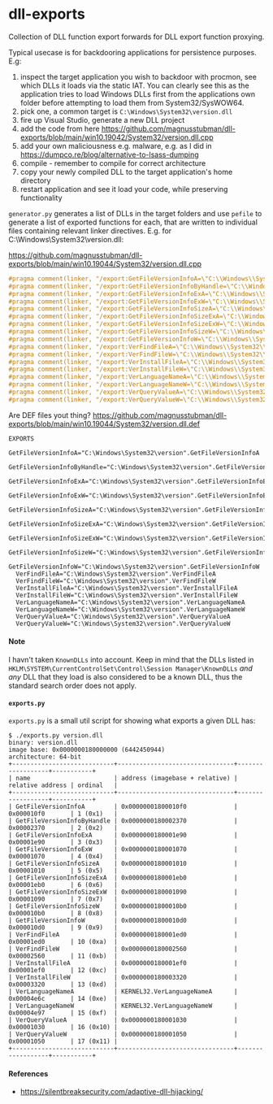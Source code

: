 # dll-exports
Collection of DLL function export forwards for DLL export function proxying.

Typical usecase is for backdooring applications for persistence purposes. E.g:

1. inspect the target application you wish to backdoor with procmon, see which DLLs it loads via the static IAT. You can clearly see this as the application tries to load Windows DLLs first from the applications own folder before attempting to load them from System32/SysWOW64.
2. pick one, a common target is `C:\Windows\System32\version.dll`
3. fire up Visual Studio, generate a new DLL project
4. add the code from here https://github.com/magnusstubman/dll-exports/blob/main/win10.19042/System32/version.dll.cpp
5. add your own maliciousness e.g. malware, e.g. as I did in https://dumpco.re/blog/alternative-to-lsass-dumping
6. compile - remember to compile for correct architecture
7. copy your newly compiled DLL to the target application's home directory
8. restart application and see it load your code, while preserving functionality


`generator.py` generates a list of DLLs in the target folders and use `pefile` to generate a list of exported functions for each, that are written to individual files containing relevant linker directives. E.g. for C:\Windows\System32\version.dll:


https://github.com/magnusstubman/dll-exports/blob/main/win10.19044/System32/version.dll.cpp
```c
#pragma comment(linker, "/export:GetFileVersionInfoA=\"C:\\Windows\\System32\\version.GetFileVersionInfoA\"")
#pragma comment(linker, "/export:GetFileVersionInfoByHandle=\"C:\\Windows\\System32\\version.GetFileVersionInfoByHandle\"")
#pragma comment(linker, "/export:GetFileVersionInfoExA=\"C:\\Windows\\System32\\version.GetFileVersionInfoExA\"")
#pragma comment(linker, "/export:GetFileVersionInfoExW=\"C:\\Windows\\System32\\version.GetFileVersionInfoExW\"")
#pragma comment(linker, "/export:GetFileVersionInfoSizeA=\"C:\\Windows\\System32\\version.GetFileVersionInfoSizeA\"")
#pragma comment(linker, "/export:GetFileVersionInfoSizeExA=\"C:\\Windows\\System32\\version.GetFileVersionInfoSizeExA\"")
#pragma comment(linker, "/export:GetFileVersionInfoSizeExW=\"C:\\Windows\\System32\\version.GetFileVersionInfoSizeExW\"")
#pragma comment(linker, "/export:GetFileVersionInfoSizeW=\"C:\\Windows\\System32\\version.GetFileVersionInfoSizeW\"")
#pragma comment(linker, "/export:GetFileVersionInfoW=\"C:\\Windows\\System32\\version.GetFileVersionInfoW\"")
#pragma comment(linker, "/export:VerFindFileA=\"C:\\Windows\\System32\\version.VerFindFileA\"")
#pragma comment(linker, "/export:VerFindFileW=\"C:\\Windows\\System32\\version.VerFindFileW\"")
#pragma comment(linker, "/export:VerInstallFileA=\"C:\\Windows\\System32\\version.VerInstallFileA\"")
#pragma comment(linker, "/export:VerInstallFileW=\"C:\\Windows\\System32\\version.VerInstallFileW\"")
#pragma comment(linker, "/export:VerLanguageNameA=\"C:\\Windows\\System32\\version.VerLanguageNameA\"")
#pragma comment(linker, "/export:VerLanguageNameW=\"C:\\Windows\\System32\\version.VerLanguageNameW\"")
#pragma comment(linker, "/export:VerQueryValueA=\"C:\\Windows\\System32\\version.VerQueryValueA\"")
#pragma comment(linker, "/export:VerQueryValueW=\"C:\\Windows\\System32\\version.VerQueryValueW\"")
```

Are DEF files yout thing? 
https://github.com/magnusstubman/dll-exports/blob/main/win10.19044/System32/version.dll.def

```
EXPORTS
  GetFileVersionInfoA="C:\Windows\System32\version".GetFileVersionInfoA
  GetFileVersionInfoByHandle="C:\Windows\System32\version".GetFileVersionInfoByHandle
  GetFileVersionInfoExA="C:\Windows\System32\version".GetFileVersionInfoExA
  GetFileVersionInfoExW="C:\Windows\System32\version".GetFileVersionInfoExW
  GetFileVersionInfoSizeA="C:\Windows\System32\version".GetFileVersionInfoSizeA
  GetFileVersionInfoSizeExA="C:\Windows\System32\version".GetFileVersionInfoSizeExA
  GetFileVersionInfoSizeExW="C:\Windows\System32\version".GetFileVersionInfoSizeExW
  GetFileVersionInfoSizeW="C:\Windows\System32\version".GetFileVersionInfoSizeW
  GetFileVersionInfoW="C:\Windows\System32\version".GetFileVersionInfoW
  VerFindFileA="C:\Windows\System32\version".VerFindFileA
  VerFindFileW="C:\Windows\System32\version".VerFindFileW
  VerInstallFileA="C:\Windows\System32\version".VerInstallFileA
  VerInstallFileW="C:\Windows\System32\version".VerInstallFileW
  VerLanguageNameA="C:\Windows\System32\version".VerLanguageNameA
  VerLanguageNameW="C:\Windows\System32\version".VerLanguageNameW
  VerQueryValueA="C:\Windows\System32\version".VerQueryValueA
  VerQueryValueW="C:\Windows\System32\version".VerQueryValueW
```

#### Note

I havn't taken `KnownDLLs` into account.
Keep in mind that the DLLs listed in `HKLM\SYSTEM\CurrentControlSet\Control\Session Manager\KnownDLLs` *and any* DLL that they load is also considered to be a known DLL, thus the standard search order does not apply.


#### `exports.py`

`exports.py` is a small util script for showing what exports a given DLL has:

```
$ ./exports.py version.dll 
binary: version.dll
image base: 0x0000000180000000 (6442450944)
architecture: 64-bit
+----------------------------+--------------------------------+------------------+-----------+
| name                       | address (imagebase + relative) | relative address | ordinal   |
+----------------------------+--------------------------------+------------------+-----------+
| GetFileVersionInfoA        | 0x00000001800010f0             | 0x000010f0       | 1 (0x1)   |
| GetFileVersionInfoByHandle | 0x0000000180002370             | 0x00002370       | 2 (0x2)   |
| GetFileVersionInfoExA      | 0x0000000180001e90             | 0x00001e90       | 3 (0x3)   |
| GetFileVersionInfoExW      | 0x0000000180001070             | 0x00001070       | 4 (0x4)   |
| GetFileVersionInfoSizeA    | 0x0000000180001010             | 0x00001010       | 5 (0x5)   |
| GetFileVersionInfoSizeExA  | 0x0000000180001eb0             | 0x00001eb0       | 6 (0x6)   |
| GetFileVersionInfoSizeExW  | 0x0000000180001090             | 0x00001090       | 7 (0x7)   |
| GetFileVersionInfoSizeW    | 0x00000001800010b0             | 0x000010b0       | 8 (0x8)   |
| GetFileVersionInfoW        | 0x00000001800010d0             | 0x000010d0       | 9 (0x9)   |
| VerFindFileA               | 0x0000000180001ed0             | 0x00001ed0       | 10 (0xa)  |
| VerFindFileW               | 0x0000000180002560             | 0x00002560       | 11 (0xb)  |
| VerInstallFileA            | 0x0000000180001ef0             | 0x00001ef0       | 12 (0xc)  |
| VerInstallFileW            | 0x0000000180003320             | 0x00003320       | 13 (0xd)  |
| VerLanguageNameA           | KERNEL32.VerLanguageNameA      | 0x00004e6c       | 14 (0xe)  |
| VerLanguageNameW           | KERNEL32.VerLanguageNameW      | 0x00004e97       | 15 (0xf)  |
| VerQueryValueA             | 0x0000000180001030             | 0x00001030       | 16 (0x10) |
| VerQueryValueW             | 0x0000000180001050             | 0x00001050       | 17 (0x11) |
+----------------------------+--------------------------------+------------------+-----------+
```


#### References

- https://silentbreaksecurity.com/adaptive-dll-hijacking/
